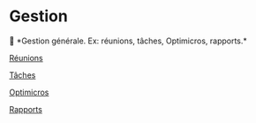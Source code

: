 # Gestion

<aside>
📢 *Gestion générale. Ex: réunions, tâches, Optimicros, rapports.*

</aside>

[Réunions](Gestion%204b6c29dc89a949f49c8b5070ce9d2511/Re%CC%81unions%201a669ea8dbb4467d9c2f310845ed2faf.csv)

[Tâches](Gestion%204b6c29dc89a949f49c8b5070ce9d2511/Ta%CC%82ches%20741d2e699596448aaa2ba1aaad2a7bc8.csv)

[Optimicros](Gestion%204b6c29dc89a949f49c8b5070ce9d2511/Optimicros%20916b8aab58584a55aaf3e525e30be9ef.csv)

[Rapports](Gestion%204b6c29dc89a949f49c8b5070ce9d2511/Rapports%202a0f139e626a4f708910d26e6f3041c8.csv)